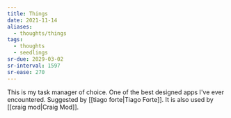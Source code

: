 ```yaml
---
title: Things
date: 2021-11-14
aliases:
  - thoughts/things
tags:
  - thoughts
  - seedlings
sr-due: 2029-03-02
sr-interval: 1597
sr-ease: 270
---
```

This is my task manager of choice. One of the best designed apps I've ever encountered. Suggested by [[tiago forte|Tiago Forte]]. It is also used by [[craig mod|Craig Mod]].